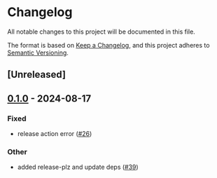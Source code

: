 # Changelog
All notable changes to this project will be documented in this file.

The format is based on [Keep a Changelog](https://keepachangelog.com/en/1.0.0/),
and this project adheres to [Semantic Versioning](https://semver.org/spec/v2.0.0.html).

## [Unreleased]

## [0.1.0](https://github.com/8xFF/atm0s-reverse-proxy/releases/tag/atm0s-reverse-proxy-cert-utils-v0.1.0) - 2024-08-17

### Fixed
- release action error ([#26](https://github.com/8xFF/atm0s-reverse-proxy/pull/26))

### Other
- added release-plz and update deps ([#39](https://github.com/8xFF/atm0s-reverse-proxy/pull/39))

